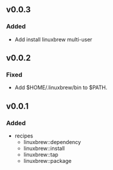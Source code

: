 ## v0.0.3
### Added

- Add install linuxbrew multi-user

## v0.0.2
### Fixed

- Add $HOME/.linuxbrew/bin to $PATH.

## v0.0.1
### Added

- recipes
  - linuxbrew::dependency
  - linuxbrew::install
  - linuxbrew::tap
  - linuxbrew::package
